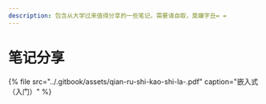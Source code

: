 ```yaml
---
description: 包含从大学过来值得分享的一些笔记，需要请自取，莫嫌字丑= =
---
```


# 笔记分享

{% file src="../.gitbook/assets/qian-ru-shi-kao-shi-la-.pdf" caption="嵌入式（入门）" %}



